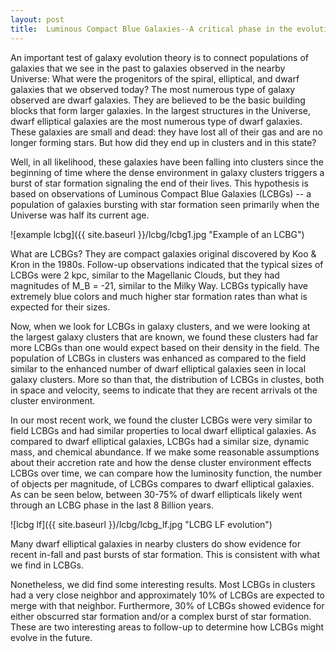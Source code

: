 ```yaml
---
layout: post
title:  Luminous Compact Blue Galaxies--A critical phase in the evolution of dwarf elliptical galaxies
---
```


An important test of galaxy evolution theory is to connect populations
of galaxies that we see in the past to galaxies observed in the nearby
Universe: What were the progenitors of the spiral, elliptical, and
dwarf galaxies that we observed today?  The most numerous type of
galaxy observed are dwarf galaxies.  They are believed to be the basic
building blocks that form larger galaxies.  In the largest structures
in the Universe, dwarf elliptical galaxies are the most numerous type
of dwarf galaxies.  These galaxies are small and dead: they have lost
all of their gas and are no longer forming stars.  But how did they
end up in clusters and in this state?

Well, in all likelihood, these galaxies have been falling into
clusters since the beginning of time where the dense environment in
galaxy clusters triggers a burst of star formation signaling the end
of their lives.  This hypothesis is based on observations of Luminous
Compact Blue Galaxies (LCBGs) -- a population of galaxies bursting
with star formation seen primarily when the Universe was half its
current age.


![example lcbg]({{ site.baseurl }}/lcbg/lcbg1.jpg "Example of an LCBG")


What are LCBGs?  They are compact galaxies original discovered by Koo
& Kron in the 1980s.  Follow-up observations indicated that the
typical sizes of LCBGs were 2 kpc, similar to the Magellanic Clouds,
but they had magnitudes of M_B = -21, similar to the Milky Way.  LCBGs
typically have extremely blue colors and much higher star formation
rates than what is expected for their sizes. 


Now, when we look for LCBGs in galaxy clusters, and we were looking at
the largest galaxy clusters that are known, we found these clusters
had far more LCBGs than one would expect based on their density in the
field.  The population of LCBGs in clusters was enhanced as compared
to the field similar to the enhanced number of dwarf elliptical
galaxies seen in local galaxy clusters.  More so than that, the
distribution of LCBGs in clustes, both in space and velocity, seems to
indicate that they are recent arrivals ot the cluster environment.


In our most recent work, we found the cluster LCBGs were very similar
to field LCBGs and had similar properties to local dwarf elliptical
galaxies.  As compared to dwarf elliptical galaxies, LCBGs had a
similar size, dynamic mass, and chemical abundance.  If we make some
reasonable assumptions about their accretion rate and how the dense
cluster environment effects LCBGs over time, we can compare how the
luminosity function, the number of objects per magnitude, of LCBGs
compares to dwarf elliptical galaxies.  As can be seen below, between
30-75% of dwarf ellipticals likely went through an LCBG phase in the
last 8 Billion years.  

![lcbg lf]({{ site.baseurl }}/lcbg/lcbg_lf.jpg "LCBG LF evolution")

Many dwarf elliptical galaxies in nearby clusters do show evidence for
recent in-fall and past bursts of star formation.  This is consistent
with what we find in LCBGs.  

Nonetheless, we did find some interesting results.  Most LCBGs in
clusters had a very close neighbor and approximately 10% of LCBGs are
expected to merge with that neighbor.  Furthermore, 30% of LCBGs
showed evidence for either obscurred star formation and/or a complex
burst of star formation.  These are two interesting areas to follow-up
to determine how LCBGs might evolve in the future. 
